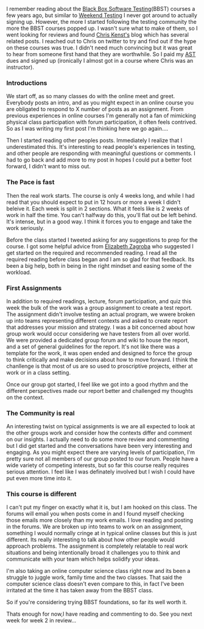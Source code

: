 
I remember reading about the [Black Box Software Testing](http://www.associationforsoftwaretesting.org/training/courses/)(BBST) courses a few years ago, but similar to [Weekend Testing](http://www.brendanconnolly.net/weekend-testing-experience-report) I never got around to actually signing up. However, the more I started following the testing community the more the BBST courses popped up. I wasn't sure what to make of them, so I went looking for reviews and found [Chris Kenst's](http://kenst.com) blog which has several related posts. I reached out to Chris on twitter to try and find out if the hype on these courses was true. I didn't need much convincing but it was great to hear from someone first hand that they are worthwhile. So I paid my [AST](http://www.associationforsoftwaretesting.org) dues and signed up (ironically I almost got in a course where Chris was an instructor).

### Introductions
We start off, as so many classes do with the online meet and greet. Everybody posts an intro, and as you might expect in an online course you are obligated to respond to X number of posts as an assignment. From previous experiences in online courses I'm generally not a fan of mimicking physical class participation with forum participation, it often feels contrived. So as I was writing my first post I'm thinking here we go again....

Then I started reading other peoples posts. Immediately I realize that I underestimated this. It's interesting to read people's experiences in testing, and other people are responding with meaningful questions or comments. I had to go back and add more to my post in hopes I could put a better foot forward, I didn't want to miss out.
 
 ### The Pace is fast
Then the real work starts. The course is only 4 weeks long, and while I had read that you should expect to put in 12 hours or more a week I didn't beleive it. Each week is split in 2 sections. What it feels like is 2 weeks of work in half the time. You can't halfway do this, you'll flat out be left behind. It's intense, but in a good way. I think it forces you to engage and take the work seriously.

Before the class started I tweeted asking for any suggestions to prep for the course. I got some helpful advice from [Elizabeth Zagroba](https://twitter.com/ezagroba) who suggested I get started on the required and recommended reading. I read all the required reading before class began and I am so glad for that feedback. Its been a big help, both in being in the right mindset and easing some of the workload. 

### First Assignments
In addition to required readings, lecture, forum participation, and quiz this week the bulk of the work was a group assignment to create a test report. The assignment didn't involve testing an actual program, we wwere broken up into teams representing different contexts and asked to create report that addresses your mission and strategy. I was a bit concerned about how group work would occur considering we have testers from all over world. We were provided a dedicated group forum and wiki to house the report, and a set of general guidelines for the report. It's not like there was a template for the work, it was open ended and designed to force the group to think critically and make decisions about how to move forward. I think the chanllenge is that most of us are so used to proscriptive projects, either at work or in a class setting. 

Once our group got started, I feel like we got into a good rhythm and the different perspectives made our report better and challenged my thoughts on the context.    

### The Community is real 
An interesting twist on typical assignments is we are all expected to look at the other groups work and consider how the contexts differ and comment on our insights. I actually need to do some more review and commenting but I did get started and the conversations have been very interesting and engaging. As you might expect there are varying levels of participation, I'm pretty sure not all members of our group posted to our forum. People have a wide variety of competing interests, but so far this course really requires serious attention. I feel like I was definately involved but I wish I could have put even more time into it.  

### This course is different
I can't put my finger on exactly what it is, but I am hooked on this class. The forums will email you when posts come in and I found myself checking those emails more closely than my work emails. I love reading and posting in the forums.  We are broken up into teams to work on an assignment, something I would normally cringe at in typical online classes but this is just different. Its really interesting to talk about how other people would approach problems. The assignment is completely relatable to real work situations and being intentionally broad it challenges you to think and communicate with your team which helps solidify your ideas. 

I'm also taking an online computer science class right now and its been a struggle to juggle work, family time and the two classes. That said the computer science class doesn't even compare to this, in fact I've been irritated at the time it has taken away from the BBST class. 
 
So if you're considering trying BBST foundations, so far its well worth it.
 
Thats enough for now,I have reading and commenting to do. See you next week for week 2 in review...


### 